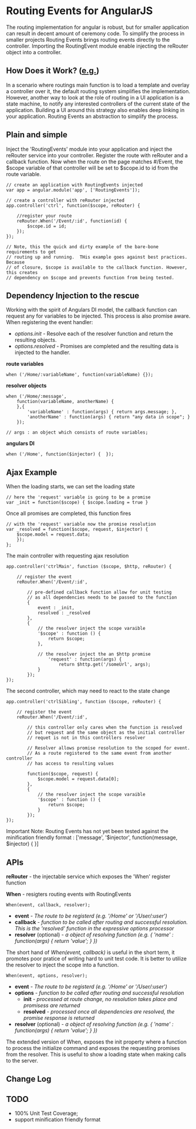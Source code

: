 Routing Events for AngularJS
================

The routing implementation for angular is robust, but for smaller application can result in decent amount of ceremony code.  To simplify the process in smaller projects Routing Events brings routing events directly to the controller.  Importing the RoutingEvent module enable injecting the reRouter object into a controller.

How Does it Work? ([e.g.](https://github.com/SergeiGolos/Angular/blob/master/RoutingEvents/sample.html))
-----------------

In a scenario where routings main function is to load a template and overlay a controller over it, the default routing system simplifies the implementation.  However, another way to look at the role of routing in a UI application is a state machine, to notify any interested controllers of the current state of the application.  Building a UI around this strategy also enables deep linking in your application. Routing Events an abstraction to simplify the process. 

Plain and simple
-----------------

Inject the 'RoutingEvents' module into your application and inject the reRouter service into your controller.  Register the route with reRouter and a callback function. Now when the route on the page matches #/Event, the $scope variable of that controller will be set to $scope.id to id from the route variable.  

	// create an application with RoutingEvents injected
	var app = angular.module('app', ['RoutingEvents']);

	// create a controller with reRouter injected
	app.controller('ctrl', function($scope, reRouter) {
		
		//register your route
		reRouter.When('/Event/:id', function(id) {
			$scope.id = id;
		});
	});

	// Note, this the quick and dirty example of the bare-bone requirements to get 
	// routing up and running.  THis example goes against best practices.  Because 
	// of closure, $scope is available to the callback function. However, this creates 
	// dependency on $scope and prevents function from being tested.  
	

Dependency Injection to the rescue
-----------------------------------

Working with the spirit of Angulars DI model, the callback function can request any for variables to be injected.  This process is also promise aware.  When registering the event handler:

 + *options.init* - Resolve each of the resolver function and return the resulting objects.
 + *options.resolved* - Promises are completed and the resulting data is injected to the handler.

**route variables**

	when ('/Home/:variableName', function(variableName) {});

**resolver objects**
	
	when ('/Home/:message', 
		function(variableName, anotherName) { 
		},{ 
			'variableName' : function(args) { return args.message; },
		  	'anotherName' : function(args) { return "any data in scope"; }
		});

	// args : an object which consists of route variables;
	
**angulars DI**

	when ('/Home', function($injector) {  });


Ajax Example
-------------

When the loading starts, we can set the loading state
	
	// here the 'request' variable is going to be a promise
	var _init = function($scope) { $scope.loading = true }

Once all promises are completed, this function fires

	// with the 'request' variable now the promise resolution	
 	var _resolved = function($scope, request, $injector) {  		
 		$scope.model = request.data;
 		}); 	
 	};

The main controller with requesting ajax resolution
	
	app.controller('ctrlMain', function ($scope, $http, reRouter) {	
		
		// register the event		
		reRouter.When('/Event/:id', 
		
			// pre-defined callback function allow for unit testing 
			// as all dependencies needs to be passed to the function
			{
				event : _init,
				resolved : _resolved 
			}, 		
			{ 
				// the resolver inject the scope varaible				
				'$scope' : function () { 
					return $scope; 
				},
			
				// the resolver inject the an $http promise			    	
			    	'request' : function(args) {
			    		return $http.get('/someUrl', args);
				}
			});
	});
	
The second controller, which may need to react to the state change
	
	app.controller('ctrlSibling', function ($scope, reRouter) {
		
		// register the event	
		reRouter.When('/Event/:id', 
			
			// this controller only cares when the function is resolved
			// but request and the same object as the initial controller
			// requet is not in this controllers resolver
			
			// Resolver allows promise resolution to the scoped for event.  
			// As a route registered to the same event from another controller
			// has access to resulting values
			
			function($scope, request) {						
				$scope.model = request.data[0];
			}, 		
			{ 
				// the resolver inject the scope varaible
				'$scope' : function () { 
					return $scope; 
				}
			});		
	});


Important Note: Routing Events has not yet been tested against the minification friendly format : ['message', '$injector', function(message, $injector) { }]

APIs
-----

**reRouter** - the injectable service which exposes the 'When' register function

**When** - resigters routing events with RoutingEvents 
	
	When(event, callback, resolver);
 + **event** - *The route to be registerd _(e.g. '/Home' or '/User/:user')_*
 + **callback** - *function to be called after routing and successful resolution.  This is the 'resolved' function in the expressive options processor*
 + **resolver** (optional) - *a object of resolving function _(e.g. { 'name' : function(args) { return 'value'; } })_*

The short hand of *When(event, callback)* is useful in the short term, it promotes poor pratice of writing  hard to unit test code.  It is better to utilize the resolver to inject the scope into a function. 

	When(event, options, resolver);

 + **event** - *The route to be registerd (e.g. '/Home' or '/User/:user')*
 + **options** - *function to be called after routing and successful resolution*
	- **init** - *processed at route change, no resolution takes place and promisess are returned*
	- **resolved** - *processed once all dependencies are resolved, the promise response is returned*	
 + **resolver** (optional) - *a object of resolving function (e.g. { 'name' : function(args) { return 'value'; } })*

The extended version of When, exposes the init property where a function to process the initialize command and exposes the requesting promises from the resolver.  This is useful to show a loading state when making calls to the server.

Change Log
----------




TODO
------
* 100% Unit Test Coverage;
* support minification friendly format
